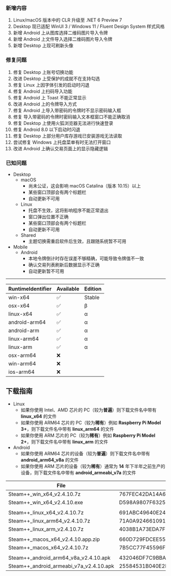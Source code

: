 ### 新增内容
1. Linux/macOS 版本中的 CLR 升级至 .NET 6 Preview 7
2. Desktop 现已适配 WinUI 3 / Windows 11 / Fluent Design System 样式风格
3. 新增 Android 上从图库选择二维码图片导入令牌
4. 新增 Android 上文件导入选择二维码图片导入令牌
5. 新增 Desktop 上现可刷新头像

### 修复问题
1. 修复 Desktop 上账号切换功能
2. 改进 Desktop 上受保护的成就不在支持勾选
3. 修复 Linux 上因字体引发的启动时闪退
4. 修复 Android 上扫码导入功能
5. 修复 Android 上 Toast 不能正常显示
6. 改进 Android 上的令牌导入方式
7. 修复 Android 上导入带密码的令牌时不显示密码输入框
8. 修复 导入带密码的令牌时密码输入文本框窗口不能正确取消
9. 修复 Desktop 上使用火狐浏览器无法进行快速登录
10. 修复 Android 8.0 以下启动时闪退
11. 修复 Desktop 上部分用户库存游戏已安装游戏无法读取
12. 尝试修复 Windows 上托盘菜单有时无法打开窗口
13. 改进 Android 上确认交易页面上的显示隐藏逻辑

### 已知问题
- Desktop 
	- macOS
		- 尚未公证，这会影响 macOS Catalina（版本 10.15）以上
		- 某些窗口顶部会有两个标题栏
		- 自动更新不可用
	- Linux
		- 托盘不生效，这将影响程序不能正常退出
		- 窗口弹出位置不正确
		- 某些窗口顶部会有两个标题栏
		- 自动更新不可用
	- Shared
		- 主题切换需重启软件后生效，且跟随系统暂不可用
- Mobile
	- Android
		- 本地令牌倒计时存在误差不够精确，可能导致令牌值不一致
		- 确认交易列表刷新后数据显示不正确
		- 自动更新暂不可用

***

<!-- 1. 新增 ASF Plus 本地挂卡
3. 改进 新增守护进程，当程序闪退时将自动重启 -->

|  RuntimeIdentifier  |  Available  |  Edition  |
|  ----  |  ----  |  ----  |
| win-x64  | ✅ | Stable |
| osx-x64  | ✅ | β |
| linux-x64  | ✅ | α |
| android-arm64  | ✅ | α |
| android-arm  | ✅ | α |
| linux-arm64  | ✅ | α |
| linux-arm  | ✅ | α |
| osx-arm64  | ❌ |  |
| win-arm64  | ❌ |  |
| ios-arm64  | ❌ |  |

<!-- 
- macOS
	- 如果你使用 ARM 芯片的 Mac（较为**稀有**），例如 **M1**，则下载文件名中带有 **macos_arm64** 的文件
	- 如果你使用 Intel、AMD 芯片的 Mac（较为**普遍**），则下载文件名中带有 **macos_x64** 的文件
-->

## 下载指南
- Linux
	- 如果你使用 Intel、AMD 芯片的 PC（较为**普遍**）则下载文件名中带有 **linux_x64** 的文件
	- 如果你使用 ARM64 芯片的 PC（较为**稀有**）例如 **Raspberry Pi Model 3+**，则下载文件名中带有 **linux_arm64** 的文件
	- 如果你使用 ARM 芯片的 PC（较为**稀有**）例如 **Raspberry Pi Model 2+**，则下载文件名中带有 **linux_arm** 的文件
- Android
	- 如果你使用 ARM64 芯片的设备（较为**普遍**）则下载文件名中带有 **android_arm64_v8a** 的文件
	- 如果你使用 ARM 芯片的设备（较为**稀有**）通常为 **14** 年下半年之前生产的设备，则下载文件名中带有 **android_armeabi_v7a** 的文件

|  File  | Checksum (SHA256)  |
|  ----  |  ----  |
| Steam++_win_x64_v2.4.10.7z  | 767FEC42DA14A632E92D517E96487F74184F55D6AFB7D95E57747E6AB3F4AC37 |
| Steam++_win_x64_v2.4.10.exe  | D598A9807F6325D2E07C1FF7CE4ADFC1605501E5115FC94014FEAF88FBCBEA1B |
| | |
| Steam++_linux_x64_v2.4.10.7z  | 691ABC49640E244BF18240A5AE692DADB44E10129262793E3F19BA0D16F43FBE |
| Steam++_linux_arm64_v2.4.10.7z  | 71A0A924661091859529471D715E8F79B914BDDB79A3AEA397FE49382E54DEB2 |
| Steam++_linux_arm_v2.4.10.7z  | 4038B1A73EDA7FB27A759BB814C3A74A3C52F1BDBE777341727B26F0E123507F |
| | |
| Steam++_macos_x64_v2.4.10.app.zip  | 660D729FDCEE55C36E27FFD9A65B930BB87BFCF7BA3EEA89FA25586FF4A1952B |
| Steam++_macos_x64_v2.4.10.7z  | 7B5CC77F45596FE83157E72A2F2EA4B125B0A9A350B106DDE893E1BC49B3EF79 |
| | |
| Steam++_android_arm64_v8a_v2.4.10.apk  | 432046DF7C9BBA5CCBD8AC476CE31C9A8022C3F46508F8A32E7D42081A29DDA3 |
| Steam++_android_armeabi_v7a_v2.4.10.apk  | 25584531B040E2B50EB0855D1E3242978E37EF554019241E6C4FDB25E7B8533D |

<!-- ***

由于程序体积较大，推荐从 [官网 https://steampp.net](https://steampp.net) 中下载 -->
